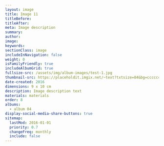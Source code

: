 ```yaml
---
layout: image
title: Image 11
titleBefore:
titleAfter:
meta: Image description
summary:
author:
image:
keywords:
sectionClass: image
includeInNavigation: false
weight: 0
isFamilyFriendly: true
includeAlbumGrid: true
fullsize-src: /assets/img/album-images/test-1.jpg
thumbnail-src: https://placeholdit.imgix.net/~text?txtsize=84&bg=cccccc&txt=100x100&w=100&h=100
date-created: 2016
dimensions: 9 x 10 cm
description: Image description text
materials: materials
order: 8
albums:
  - album 04
display-social-media-share-buttons: true
sitemap:
  lastMod: 2016-01-01
  priority: 0.7
  changeFreq: monthly
  include: false
---
```


